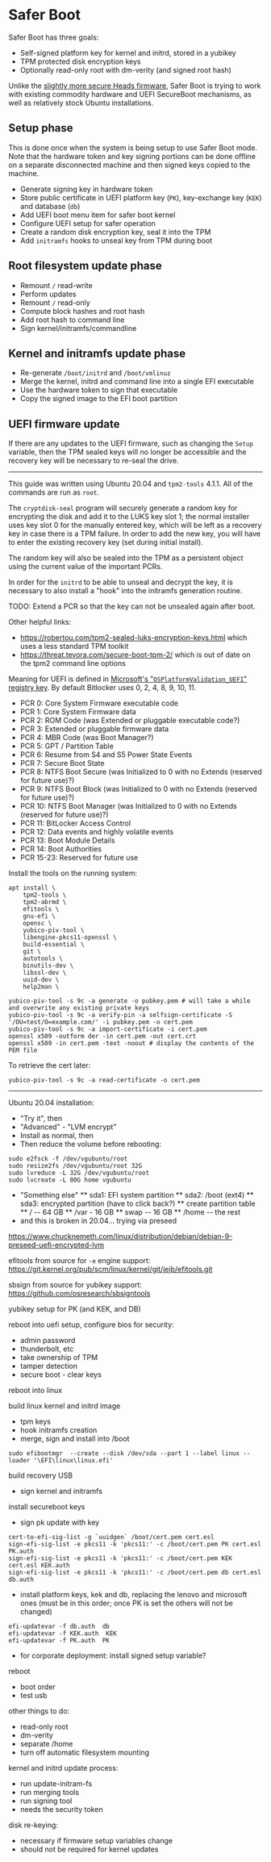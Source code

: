 # Safer Boot

Safer Boot has three goals:
* Self-signed platform key for kernel and initrd, stored in a yubikey
* TPM protected disk encryption keys
* Optionally read-only root with dm-verity (and signed root hash)

Unlike the [slightly more secure Heads firmware](http://osresearch.net),
Safer Boot is trying to work with existing commodity hardware and UEFI
SecureBoot mechanisms, as well as relatively stock Ubuntu installations.

## Setup phase
This is done once when the system is being setup to use Safer Boot mode.
Note that the hardware token and key signing portions can be done offline
on a separate disconnected machine and then signed keys copied to the machine.

* Generate signing key in hardware token
* Store public certificate in UEFI platform key (`PK`), key-exchange key (`KEK`) and database (`db`)
* Add UEFI boot menu item for safer boot kernel
* Configure UEFI setup for safer operation
* Create a random disk encryption key, seal it into the TPM
* Add `initramfs` hooks to unseal key from TPM during boot

## Root filesystem update phase
* Remount `/` read-write
* Perform updates
* Remount `/` read-only
* Compute block hashes and root hash
* Add root hash to command line
* Sign kernel/initramfs/commandline

## Kernel and initramfs update phase
* Re-generate `/boot/initrd` and `/boot/vmlinuz`
* Merge the kernel, initrd and command line into a single EFI executable
* Use the hardware token to sign that executable
* Copy the signed image to the EFI boot partition

## UEFI firmware update
If there are any updates to the UEFI firmware, such as changing the
`Setup` variable, then the TPM sealed keys will no longer be accessible
and the recovery key will be necessary to re-seal the drive.

-----
This guide was written using Ubuntu 20.04 and `tpm2-tools` 4.1.1.
All of the commands are run as `root`.

The `cryptdisk-seal` program will securely generate a random key
for encrypting the disk and add it to the LUKS key slot 1; the
normal installer uses key slot 0 for the manually entered key,
which will be left as a recovery key in case there is a TPM failure.
In order to add the new key, you will have to enter the existing
recovery key (set during initial install).

The random key will also be sealed into the TPM as a persistent object
using the current value of the important PCRs.

In order for the `initrd` to be able to unseal and decrypt the key,
it is necessary to also install a "hook" into the initramfs generation
routine.

TODO: Extend a PCR so that the key can not be unsealed again after boot.



Other helpful links:
* https://robertou.com/tpm2-sealed-luks-encryption-keys.html which uses a less standard TPM toolkit
* https://threat.tevora.com/secure-boot-tpm-2/ which is out of date on the tpm2 command line options


Meaning for UEFI is defined in
[Microsoft's "`OSPlatformValidation_UEFI`" registry key](https://getadmx.com/?Category=MDOP&Policy=Microsoft.Policies.BitLockerManagement::PlatformValidation_UEFI_Name). By default Bitlocker uses 0, 2, 4, 8, 9, 10, 11.

* PCR 0: Core System Firmware executable code
* PCR 1: Core System Firmware data
* PCR 2: ROM Code (was Extended or pluggable executable code?)
* PCR 3: Extended or pluggable firmware data
* PCR 4: MBR Code (was Boot Manager?)
* PCR 5: GPT / Partition Table
* PCR 6: Resume from S4 and S5 Power State Events
* PCR 7: Secure Boot State
* PCR 8: NTFS Boot Secure (was Initialized to 0 with no Extends (reserved for future use)?)
* PCR 9: NTFS Boot Block (was Initialized to 0 with no Extends (reserved for future use)?)
* PCR 10: NTFS Boot Manager (was Initialized to 0 with no Extends (reserved for future use)?)
* PCR 11: BitLocker Access Control
* PCR 12: Data events and highly volatile events
* PCR 13: Boot Module Details
* PCR 14: Boot Authorities
* PCR 15-23: Reserved for future use

Install the tools on the running system:
```
apt install \
	tpm2-tools \
	tpm2-abrmd \
	efitools \
	gnu-efi \
	opensc \
	yubico-piv-tool \
	libengine-pkcs11-openssl \
	build-essential \
	git \
	autotools \
	binutils-dev \
	libssl-dev \
	uuid-dev \
	help2man \
```



```
yubico-piv-tool -s 9c -a generate -o pubkey.pem # will take a while and overwrite any existing private keys
yubico-piv-tool -s 9c -a verify-pin -a selfsign-certificate -S '/OU=test/O=example.com/' -i pubkey.pem -o cert.pem
yubico-piv-tool -s 9c -a import-certificate -i cert.pem
openssl x509 -outform der -in cert.pem -out cert.crt
openssl x509 -in cert.pem -text -noout # display the contents of the PEM file
```

To retrieve the cert later:
```
yubico-piv-tool -s 9c -a read-certificate -o cert.pem
```

----

Ubuntu 20.04 installation:
* "Try it", then 
* "Advanced" - "LVM encrypt"
* Install as normal, then 
* Then reduce the volume before rebooting:
```
sudo e2fsck -f /dev/vgubuntu/root
sudo resize2fs /dev/vgubuntu/root 32G
sudo lvreduce -L 32G /dev/vgubuntu/root
sudo lvcreate -L 80G home vgubuntu
```

* "Something else"
** sda1: EFI system partition
** sda2: /boot (ext4)
** sda3: encrypted partition (have to click back?)
** create partition table
** / -- 64 GB
** /var - 16 GB
** swap -- 16 GB
** /home -- the rest
* and this is broken in 20.04... trying via preseed

https://www.chucknemeth.com/linux/distribution/debian/debian-9-preseed-uefi-encrypted-lvm


efitools from source for `-e` engine support: https://git.kernel.org/pub/scm/linux/kernel/git/jejb/efitools.git

sbsign from source for yubikey support: https://github.com/osresearch/sbsigntools

yubikey setup for PK (and KEK, and DB)

reboot into uefi setup, configure bios for security:
* admin password
* thunderbolt, etc
* take ownership of TPM
* tamper detection
* secure boot - clear keys

reboot into linux

build linux kernel and initrd image
* tpm keys
* hook initramfs creation
* merge, sign and install into /boot
```
sudo efibootmgr  --create --disk /dev/sda --part 1 --label linux --loader '\EFI\linux\linux.efi'
```

build recovery USB
* sign kernel and initramfs

install secureboot keys
* sign pk update with key
```
cert-to-efi-sig-list -g `uuidgen` /boot/cert.pem cert.esl
sign-efi-sig-list -e pkcs11 -k 'pkcs11:' -c /boot/cert.pem PK cert.esl PK.auth
sign-efi-sig-list -e pkcs11 -k 'pkcs11:' -c /boot/cert.pem KEK cert.esl KEK.auth
sign-efi-sig-list -e pkcs11 -k 'pkcs11:' -c /boot/cert.pem db cert.esl db.auth
```
* install platform keys, kek and db, replacing the lenovo and microsoft ones (must be in this order; once PK is set the others will not be changed)
```
efi-updatevar -f db.auth  db
efi-updatevar -f KEK.auth  KEK
efi-updatevar -f PK.auth  PK
```

* for corporate deployment: install signed setup variable?

reboot
* boot order
* test usb 

other things to do:
* read-only root
* dm-verity
* separate /home
* turn off automatic filesystem mounting

kernel and initrd update process:
* run update-initram-fs
* run merging tools
* run signing tool
* needs the security token

disk re-keying:
* necessary if firmware setup variables change
* should not be required for kernel updates


